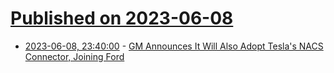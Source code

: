 # [Published on 2023-06-08](index.md)

* [2023-06-08, 23:40:00](https://tech.slashdot.org/story/23/06/08/2134259/gm-announces-it-will-also-adopt-teslas-nacs-connector-joining-ford?utm_source=rss1.0mainlinkanon&utm_medium=feed) - [GM Announces It Will Also Adopt Tesla's NACS Connector, Joining Ford](https://tech.slashdot.org/story/23/06/08/2134259/gm-announces-it-will-also-adopt-teslas-nacs-connector-joining-ford?utm_source=rss1.0mainlinkanon&utm_medium=feed)
